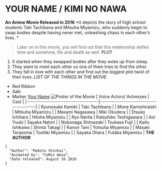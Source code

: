 # YOUR NAME / KIMI NO NAWA
**An Anime Movie Released in 2016**
*It depicts the story of high school students Taki Tachibana and Mitsuha Miyamizu, who suddenly begin to swap bodies despite having never met, unleashing chaos in each other’s lives. *
> Later on in this movie, you will find out that this relationship defies time and somehow, life and death as well.
**PLOT**
1. It started when they swapped bodies after they woke up from sleep.
2. They want to meet each other so one of them tries to find the other.
3. They fall in love with each other and find out the biggest plot twist of their lives.
*LIST OF THE THINGS IN THE MOVIE*
- Red Ribbon
- Saki
- Marker
[Your Name]( https://kiminonawa.fandom.com/wiki/Kimi_no_Na_wa.)
 ![Poster of the Movie]( https://static.wikia.nocookie.net/kiminonawa/images/6/62/Kimi-no-Na-wa.-Visual.jpg/revision/latest?cb=20160927170951)
 | Voice Actors/ Actresses | Cast |
|-------------------------------------|-----------------------------------------|
| Ryunosuke Kamiki | Taki Tachibana |
| Mone Kamishiraishi | Mitsuha Miyamizu |
| Masami Nagasawa | Miki Okudera |
| Etsuko Ichihara | Hitoha Miyamizu |
| Ryo Narita | Katsuhiko Teshigawara |
| Aoi Yuuki | Sayaka Natori |
| Nobunaga Shimazaki | Tsukasa Fujii |
| Kaito Ishikawa | Shinta Takagi |
| Kanon Tani | Yotsuha Miyamizu |
| Masaki Terasoma | Toshiki Miyamizu |
| Sayaka Ohara | Futaba Miyamizu |
**THE AUTHOR**
```
{
  "Author": "Makoto Shinkai",
  "Animated by": "CoMix Wave",
  "Date released": August 26 2016
}
```

